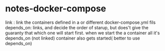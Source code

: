 # notes-docker-compose

link : link the containers defined in a or different docker-compose.yml fils
depends_on: links, and decide the order of starup, but does't give the guaranty that which one will start first.
when we start the a container all it's  depends_on (not linked) container also gets started( better to use depends_on)


